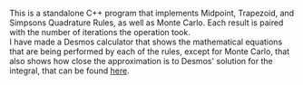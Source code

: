 This is a standalone C++ program that implements Midpoint, Trapezoid, and Simpsons Quadrature Rules, as well as Monte Carlo. Each result is paired with the number of iterations the operation took.<br>
I have made a Desmos calculator that shows the mathematical equations that are being performed by each of the rules, except for Monte Carlo, that also shows how close the approximation is to Desmos' solution for the integral, that can be found <a href="https://www.desmos.com/calculator/8tq6mf75mz" target="_blank">here</a>.